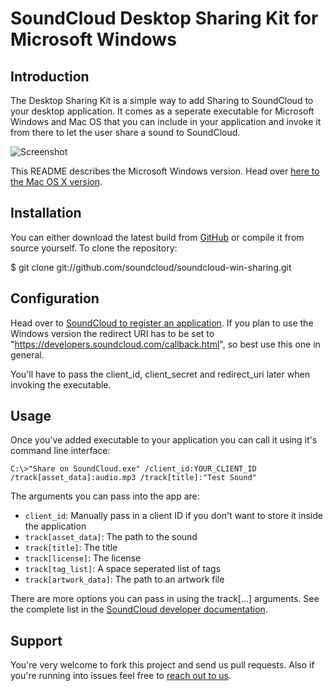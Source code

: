 # SoundCloud Desktop Sharing Kit for Microsoft Windows
## Introduction

The Desktop Sharing Kit is a simple way to add Sharing to SoundCloud to your desktop application.
It comes as a seperate executable for Microsoft Windows and Mac OS that you can include in your application and invoke it from there to let the user share a sound to SoundCloud.

![Screenshot](http://dl.dropbox.com/u/12477597/Permanent/DesktopSharing/win-sharing.png)

This README describes the Microsoft Windows version. Head over [here to the Mac OS X version](https://github.com/soundcloud/soundcloud-mac-sharing).

## Installation

You can either download the latest build from [GitHub](https://github.com/soundcloud/soundcloud-win-sharing/downloads)
or compile it from source yourself. To clone the repository:

$ git clone git://github.com/soundcloud/soundcloud-win-sharing.git

## Configuration

Head over to [SoundCloud to register an application](http://soundcloud.com/you/apps). If you plan to use the Windows version the redirect URI has to be set to
"https://developers.soundcloud.com/callback.html", so best use this one in general.


You'll have to pass the client_id, client_secret and redirect_uri later when invoking the executable.

## Usage

Once you've added executable to your application you can call it using it's command line interface:

    C:\>"Share on SoundCloud.exe" /client_id:YOUR_CLIENT_ID /track[asset_data]:audio.mp3 /track[title]:"Test Sound"

The arguments you can pass into the app are:

* ``client_id``: Manually pass in a client ID if you don't want to store it inside the application
* ``track[asset_data]``: The path to the sound
* ``track[title]``: The title
* ``track[license]``: The license
* ``track[tag_list]``: A space seperated list of tags
* ``track[artwork_data]``: The path to an artwork file

There are more options you can pass in using the track[...] arguments. See the complete list in the [SoundCloud developer documentation](http://developers.soundcloud.com/docs/api/tracks).

## Support

You're very welcome to fork this project and send us pull requests. Also if you're running into issues feel free to [reach out to us](http://developers.soundcloud.com/support).
